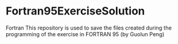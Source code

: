 # Fortran95ExerciseSolution
Fortran
This repository is used to save the files created during the 
programming of the exercise in FORTRAN 95 (by Guolun Peng)
